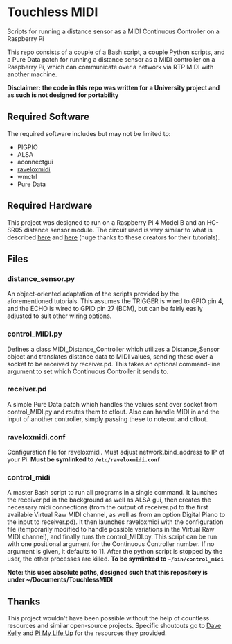 # Touchless MIDI
Scripts for running a distance sensor as a MIDI Continuous Controller on a Raspberry Pi

This repo consists of a couple of a Bash script, a couple Python scripts, and a Pure Data patch for running a distance sensor as a MIDI controller on a Raspberry Pi, which can communicate over a network via RTP MIDI with another machine.

**Disclaimer: the code in this repo was written for a University project and as such is not designed for portability**

## Required Software
The required software includes but may not be limited to:
- PIGPIO
- ALSA
- aconnectgui
- [raveloxmidi](https://github.com/ravelox/pimidi/)
- wmctrl
- Pure Data

## Required Hardware
This project was designed to run on a Raspberry Pi 4 Model B and an HC-SR05 distance sensor module.
The circuit used is very similar to what is described [here](https://pimylifeup.com/raspberry-pi-distance-sensor/) and [here](https://tutorials-raspberrypi.com/raspberry-pi-ultrasonic-sensor-hc-sr04/) (huge thanks to these creators for their tutorials).

## Files

### distance_sensor.py
An object-oriented adaptation of the scripts provided by the aforementioned tutorials. This assumes the TRIGGER is wired to GPIO pin 4, and the ECHO is wired to GPIO pin 27 (BCM), but can be fairly easily adjusted to suit other wiring options.

### control_MIDI.py
Defines a class MIDI_Distance_Controller which utilizes a Distance_Sensor object and translates distance data to MIDI values, sending these over a socket to be received by receiver.pd. This takes an optional command-line argument to set which Continuous Controller it sends to.

### receiver.pd
A simple Pure Data patch which handles the values sent over socket from control_MIDI.py and routes them to ctlout. Also can handle MIDI in and the input of another controller, simply passing these to noteout and ctlout.

### raveloxmidi.conf
Configuration file for raveloxmidi. Must adjust network.bind_address to IP of your Pi. **Must be symlinked to `/etc/raveloxmidi.conf`**

### control_midi
A master Bash script to run all programs in a single command. It launches the receiver.pd in the background as well as ALSA gui, then creates the necessary midi connections (from the output of receiver.pd to the first available Virtual Raw MIDI channel, as well as from an option Digital Piano to the input to receiver.pd). It then launches raveloxmidi with the configuration file (temporarily modified to handle possible variations in the Virtual Raw MIDI channel), and finally runs the control_MIDI.py. This script can be run with one positional argument for the Continuous Controller number. If no argument is given, it defaults to 11. After the python script is stopped by the user, the other processes are killed. **To be symlinked to `~/bin/control_midi`**

**Note: this uses absolute paths, designed such that this repository is under ~/Documents/TouchlessMIDI**

## Thanks
This project wouldn't have been possible without the help of countless resources and similar open-source projects. Specific shoutouts go to [Dave Kelly](https://www.raveloxprojects.com/blog/?p=496) and [Pi My Life Up](https://pimylifeup.com/raspberry-pi-distance-sensor/) for the resources they provided.
